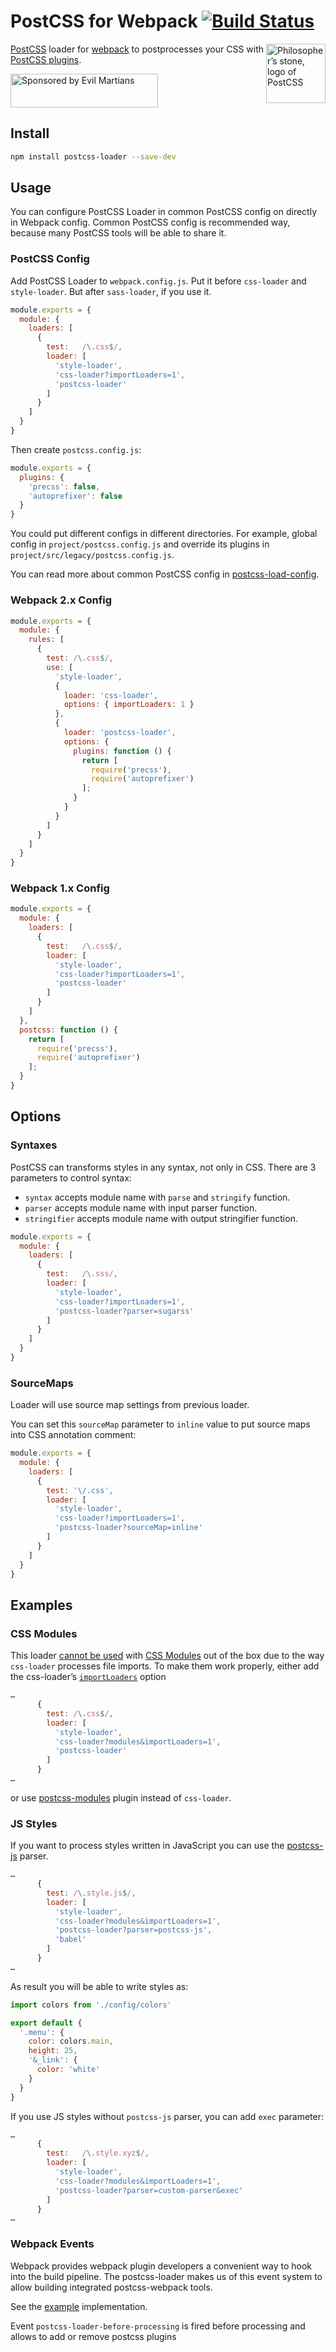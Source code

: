 # PostCSS for Webpack [![Build Status][ci-img]][ci]

<img align="right" width="95" height="95"
     title="Philosopher’s stone, logo of PostCSS"
     src="http://postcss.github.io/postcss/logo.svg">

[PostCSS] loader for [webpack] to postprocesses your CSS with [PostCSS plugins].

<a href="https://evilmartians.com/?utm_source=postcss">
  <img src="https://evilmartians.com/badges/sponsored-by-evil-martians.svg"
       alt="Sponsored by Evil Martians" width="236" height="54">
</a>

[PostCSS plugins]: https://github.com/postcss/postcss#plugins
[PostCSS]:         https://github.com/postcss/postcss
[webpack]:         http://webpack.github.io/
[ci-img]:          https://travis-ci.org/postcss/postcss-loader.svg
[ci]:              https://travis-ci.org/postcss/postcss-loader

## Install

```sh
npm install postcss-loader --save-dev
```

## Usage

You can configure PostCSS Loader in common PostCSS config on directly
in Webpack config. Common PostCSS config is recommended way, because
many PostCSS tools will be able to share it.

### PostCSS Config

Add PostCSS Loader to `webpack.config.js`. Put it before `css-loader`
and `style-loader`. But after `sass-loader`, if you use it.

```js
module.exports = {
  module: {
    loaders: [
      {
        test:   /\.css$/,
        loader: [
          'style-loader',
          'css-loader?importLoaders=1',
          'postcss-loader'
        ]
      }
    ]
  }
}
```

Then create `postcss.config.js`:

```js
module.exports = {
  plugins: {
    'precss': false,
    'autoprefixer': false
  }
}
```

You could put different configs in different directories. For example,
global config in `project/postcss.config.js` and override its plugins
in `project/src/legacy/postcss.config.js`.

You can read more about common PostCSS config in [postcss-load-config].

[postcss-load-config]: https://github.com/michael-ciniawsky/postcss-load-config

### Webpack 2.x Config

```js
module.exports = {
  module: {
    rules: [
      {
        test: /\.css$/,
        use: [
          'style-loader',
          {
            loader: 'css-loader',
            options: { importLoaders: 1 }
          },
          {
            loader: 'postcss-loader',
            options: {
              plugins: function () {
                return [
                  require('precss'),
                  require('autoprefixer')
                ];
              }
            }
          }
        ]
      }
    ]
  }
}
```

### Webpack 1.x Config

```js
module.exports = {
  module: {
    loaders: [
      {
        test:   /\.css$/,
        loader: [
          'style-loader',
          'css-loader?importLoaders=1',
          'postcss-loader'
        ]
      }
    ]
  },
  postcss: function () {
    return [
      require('precss'),
      require('autoprefixer')
    ];
  }
}
```

## Options

### Syntaxes

PostCSS can transforms styles in any syntax, not only in CSS.
There are 3 parameters to control syntax:

* `syntax` accepts module name with `parse` and `stringify` function.
* `parser` accepts module name with input parser function.
* `stringifier` accepts module name with output stringifier function.

```js
module.exports = {
  module: {
    loaders: [
      {
        test:   /\.sss/,
        loader: [
          'style-loader',
          'css-loader?importLoaders=1',
          'postcss-loader?parser=sugarss'
        ]
      }
    ]
  }
}
```

### SourceMaps

Loader will use source map settings from previous loader.

You can set this `sourceMap` parameter to `inline` value to put source maps
into CSS annotation comment:

```js
module.exports = {
  module: {
    loaders: [
      {
        test: '\/.css',
        loader: [
          'style-loader',
          'css-loader?importLoaders=1',
          'postcss-loader?sourceMap=inline'
        ]
      }
    ]
  }
}
```

## Examples

### CSS Modules

This loader [cannot be used] with [CSS Modules] out of the box due
to the way `css-loader` processes file imports. To make them work properly,
either add the css-loader’s [`importLoaders`] option

```js
…
      {
        test: /\.css$/,
        loader: [
          'style-loader',
          'css-loader?modules&importLoaders=1',
          'postcss-loader'
        ]
      }
…
```
or use [postcss-modules] plugin instead of `css-loader`.


[`importLoaders`]: https://github.com/webpack/css-loader#importing-and-chained-loaders
[postcss-modules]: https://github.com/outpunk/postcss-modules
[cannot be used]: https://github.com/webpack/css-loader/issues/137
[CSS Modules]: https://github.com/webpack/css-loader#css-modules

### JS Styles

If you want to process styles written in JavaScript
you can use the [postcss-js] parser.

```js
…
      {
        test: /\.style.js$/,
        loader: [
          'style-loader',
          'css-loader?modules&importLoaders=1',
          'postcss-loader?parser=postcss-js',
          'babel'
        ]
      }
…
```

As result you will be able to write styles as:

```js
import colors from './config/colors'

export default {
  '.menu': {
    color: colors.main,
    height: 25,
    '&_link': {
      color: 'white'
    }
  }
}
```

If you use JS styles without `postcss-js` parser, you can add `exec` parameter:

```js
…
      {
        test:   /\.style.xyz$/,
        loader: [
          'style-loader',
          'css-loader?modules&importLoaders=1',
          'postcss-loader?parser=custom-parser&exec'
        ]
      }
…
```

[postcss-js]: https://github.com/postcss/postcss-js

### Webpack Events

Webpack provides webpack plugin developers a convenient way
to hook into the build pipeline. The postcss-loader makes us
of this event system to allow building integrated postcss-webpack tools.

See the [example] implementation.

Event `postcss-loader-before-processing` is fired before processing and allows
to add or remove postcss plugins

[example]: https://github.com/postcss/postcss-loader/blob/master/test/webpack-plugins/rewrite.js
